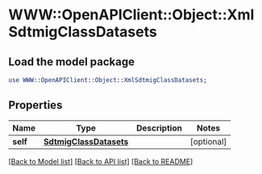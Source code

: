 # WWW::OpenAPIClient::Object::XmlSdtmigClassDatasets

## Load the model package
```perl
use WWW::OpenAPIClient::Object::XmlSdtmigClassDatasets;
```

## Properties
Name | Type | Description | Notes
------------ | ------------- | ------------- | -------------
**self** | [**SdtmigClassDatasets**](SdtmigClassDatasets.md) |  | [optional] 

[[Back to Model list]](../README.md#documentation-for-models) [[Back to API list]](../README.md#documentation-for-api-endpoints) [[Back to README]](../README.md)


